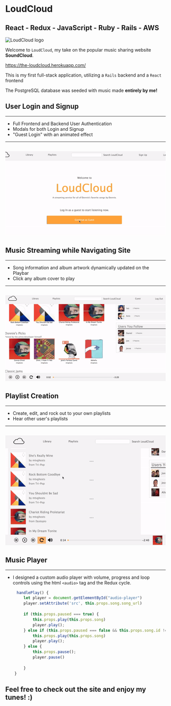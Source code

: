 # LoudCloud
## React - Redux - JavaScript - Ruby - Rails - AWS

![LoudCloud logo](https://donnie-loudcloud-prod.s3.us-east-2.amazonaws.com/cloudSmallLogo.png)


Welcome to `LoudCloud`, my take on the popular music sharing website **SoundCloud**.

https://the-loudcloud.herokuapp.com/

This is my first full-stack application, utilizing a `Rails` backend and a `React` frontend 

The PostgreSQL database was seeded with music made **entirely by me!**

## User Login and Signup
----------
 - Full Frontend and Backend User Authentication
 - Modals for both Login and Signup
 - "Guest Login" with an animated effect
--------------

![login_example](app/assets/images/NewLoginGif.gif)
-------------
## Music Streaming while Navigating Site
---------
- Song information and album artwork dynamically updated on the Playbar
- Click any album cover to play
---------------
![playbar_example](app/assets/images/SiteDemoGif.gif)
-----------------
## Playlist Creation
--------
- Create, edit, and rock out to your own playlists
- Hear other user's playlists
-------------------
![playlist_example](app/assets/images/PlaylistDemoGif.gif)
-------------------
## Music Player
-----------
- I designed a custom audio player with volume, progress and loop controls using the html `<audio>` tag and the Redux cycle.
  

``` javascript
     handlePlay() {
        let player = document.getElementById("audio-player")
        player.setAttribute('src', this.props.song.song_url)

        if (this.props.paused === true) {
            this.props.play(this.props.song)
            player.play();
        } else if (this.props.paused === false && this.props.song.id !== this.props.currentSong.id) { 
            this.props.play(this.props.song)
            player.play();
        } else {
            this.props.pause();
            player.pause()
           
        }
    }
```
## Feel free to check out the site and **enjoy my tunes!** :)